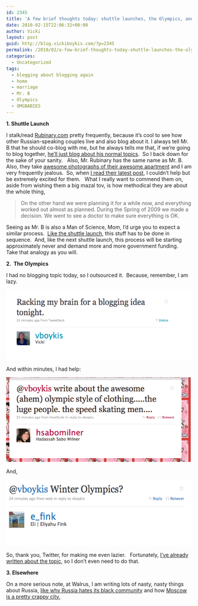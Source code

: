 ```yaml
---
id: 2345
title: 'A few brief thoughts today: shuttle launches, the Olympics, and why Russians are racist'
date: 2010-02-15T22:06:32+00:00
author: Vicki
layout: post
guid: http://blog.vickiboykis.com/?p=2345
permalink: /2010/02/a-few-brief-thoughts-today-shuttle-launches-the-olympics-and-why-russians-are-racist/
categories:
  - Uncategorized
tags:
  - blogging about blogging again
  - home
  - marriage
  - Mr. B
  - Olympics
  - OMGBABIES
---
```

**1. Shuttle Launch**

I stalk/read [Rubinary.com](http://www.rubinary.com/) pretty frequently, because it&#8217;s cool to see how other Russian-speaking couples live and also blog about it. I always tell Mr. B that he should co-blog with me, but he always tells me that, if we&#8217;re going to blog together, [he&#8217;ll just blog about his normal topics](http://danboykis.com/).  So I back down for the sake of your sanity.   Also, Mr. Rubinary has the same name as Mr. B.  Also, they take [awesome photographs of their awesome apartment](http://picasaweb.google.com/DR2000/HomeSweetHome#5412241121646867650) and I am very frequently jealous.  So, when [I read their latest post](http://www.rubinary.com/2010/02/08/our-little-secret/), I couldn&#8217;t help but be extremely excited for them.   What I really want to commend them on, aside from wishing them a big mazal tov, is how methodical they are about the whole thing,

> On the other hand we were planning it for a while now, and everything worked out almost as planned. During the Spring of 2009 we made a decision. We went to see a doctor to make sure everything is OK.

Seeing as Mr. B is also a Man of Science, Mom, I&#8217;d urge you to expect a similar process.  [Like the shuttle launch](http://www.nasa.gov/mission_pages/shuttle/shuttlemissions/sts133/index.html), this stuff has to be done in sequence.  And, like the next shuttle launch, this process will be starting approximately never and demand more and more government funding.  Take that analogy as you will.

**2.  The Olympics**

I had no blogging topic today, so I outsourced it.  Because, remember, I am lazy.

[<img class="aligncenter size-full wp-image-2346" title="Picture 8" src="https://raw.githubusercontent.com/veekaybee/wlb/gh-pages/assets/images/2010/02/Picture-8.png" alt="" width="522" height="189" />](https://raw.githubusercontent.com/veekaybee/wlb/gh-pages/assets/images/2010/02/Picture-8.png)

And within minutes, I had help:

[<img class="aligncenter size-full wp-image-2347" title="Picture 9" src="https://raw.githubusercontent.com/veekaybee/wlb/gh-pages/assets/images/2010/02/Picture-9.png" alt="" width="501" height="229" />](https://raw.githubusercontent.com/veekaybee/wlb/gh-pages/assets/images/2010/02/Picture-9.png)

And,

[<img class="aligncenter size-full wp-image-2348" title="Picture 10" src="https://raw.githubusercontent.com/veekaybee/wlb/gh-pages/assets/images/2010/02/Picture-10.png" alt="" width="532" height="178" />](https://raw.githubusercontent.com/veekaybee/wlb/gh-pages/assets/images/2010/02/Picture-10.png)

So, thank you, Twitter, for making me even lazier.   Fortunately, [I&#8217;ve already written about the topic,](http://www.jewlicious.com/author/vicki/) so I don&#8217;t even need to do that.

**3. Elsewhere**

On a more serious note, at Walrus, I am writing lots of nasty, nasty things about Russia, [like why Russia hates its black community](http://walrus.vickiboykis.com/2010/02/11/the-black-community-in-russia-faring-poorly/) and how [Moscow is a pretty crappy city.](http://walrus.vickiboykis.com/2010/02/16/moscows-hospitality-industry-struggles-in-2010/)
